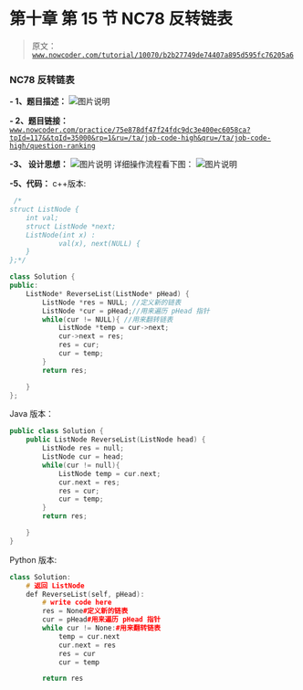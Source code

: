 # 第十章 第 15 节 NC78 反转链表

> 原文：[`www.nowcoder.com/tutorial/10070/b2b27749de74407a895d595fc76205a6`](https://www.nowcoder.com/tutorial/10070/b2b27749de74407a895d595fc76205a6)

### NC78 反转链表

**- 1、题目描述：**
![图片说明](img/f1d44b2ead6754436de79aa3b3319674.png "图片标题")

**- 2、题目链接：**
[`www.nowcoder.com/practice/75e878df47f24fdc9dc3e400ec6058ca?tpId=117&&tqId=35000&rp=1&ru=/ta/job-code-high&qru=/ta/job-code-high/question-ranking`](https://www.nowcoder.com/practice/75e878df47f24fdc9dc3e400ec6058ca?tpId=117&&tqId=35000&rp=1&ru=/ta/job-code-high&qru=/ta/job-code-high/question-ranking)

**-3、 设计思想：**
![图片说明](img/68487b28e903c52ed7fa3d7ac7493594.png "图片标题")
详细操作流程看下图：
![图片说明](img/4cd4260397efd7ea5fa30d42ac115e09.png "图片标题")

**-5、代码：**
c++版本:

```cpp
 /*
struct ListNode {
    int val;
    struct ListNode *next;
    ListNode(int x) :
            val(x), next(NULL) {
    }
};*/

class Solution {
public:
    ListNode* ReverseList(ListNode* pHead) {
        ListNode *res = NULL; //定义新的链表
        ListNode *cur = pHead;//用来遍历 pHead 指针
        while(cur != NULL){ //用来翻转链表
            ListNode *temp = cur->next;
            cur->next = res;
            res = cur;
            cur = temp;
        }
        return res;

    }
};

```

Java 版本：

```cpp
public class Solution {
    public ListNode ReverseList(ListNode head) {
        ListNode res = null;
        ListNode cur = head;
        while(cur != null){
            ListNode temp = cur.next;
            cur.next = res;
            res = cur;
            cur = temp;
        }
        return res;

    }
}

```

Python 版本:

```cpp
class Solution:
    # 返回 ListNode
    def ReverseList(self, pHead):
        # write code here
        res = None#定义新的链表
        cur = pHead#用来遍历 pHead 指针
        while cur != None:#用来翻转链表
            temp = cur.next
            cur.next = res
            res = cur
            cur = temp

        return res

```